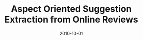 ---
title: "Aspect Oriented Suggestion Extraction from Online Reviews"
collection: publications
permalink: /publication/2010-10-01-paper-title-number-2
excerpt: 'Introduced a novel task decomposition to identify product improvements, which proved to be very effective in determining suggestions from non-suggestions, achieving an F-score of 91% with BERT pre-trained language model, outperforming state-of-the-art methods on suggestion mining.'
date: 2010-10-01
venue: '20th IEEE International Conference on Machine Learning and Applications (ICMLA) 2021'
paperurl: 'https://ieeexplore.ieee.org/document/9680099'
---